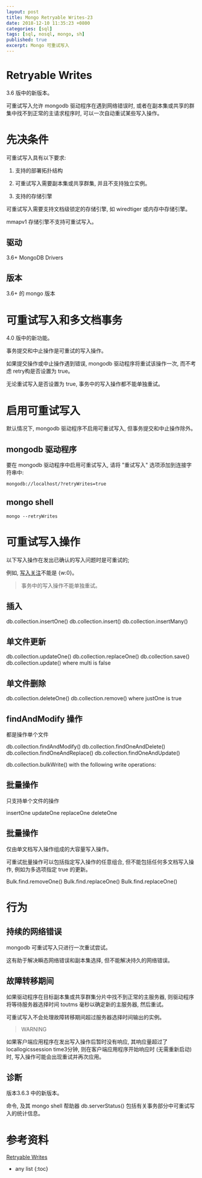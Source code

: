 ```yaml
---
layout: post
title: Mongo Retryable Writes-23
date: 2018-12-10 11:35:23 +0800
categories: [sql]
tags: [sql, nosql, mongo, sh]
published: true
excerpt: Mongo 可重试写入
---
```


# Retryable Writes

3.6 版中的新版本。

可重试写入允许 mongodb 驱动程序在遇到网络错误时, 或者在副本集或共享的群集中找不到正常的主请求程序时, 可以一次自动重试某些写入操作。

# 先决条件

可重试写入具有以下要求:

1. 支持的部署拓扑结构

2. 可重试写入需要副本集或共享群集, 并且不支持独立实例。

3. 支持的存储引擎

可重试写入需要支持文档级锁定的存储引擎, 如 wiredtiger 或内存中存储引擎。

mmapv1 存储引擎不支持可重试写入。

## 驱动

3.6+ MongoDB Drivers

## 版本

3.6+ 的 mongo 版本

# 可重试写入和多文档事务

4.0 版中的新功能。

事务提交和中止操作是可重试的写入操作。

如果提交操作或中止操作遇到错误, mongodb 驱动程序将重试该操作一次, 而不考虑 retry构是否设置为 true。

无论重试写入是否设置为 true, 事务中的写入操作都不能单独重试。

# 启用可重试写入

默认情况下, mongodb 驱动程序不启用可重试写入, 但事务提交和中止操作除外。

## mongodb 驱动程序

要在 mongodb 驱动程序中启用可重试写入, 请将 "重试写入" 选项添加到连接字符串中:

```
mongodb://localhost/?retryWrites=true
```

## mongo shell

```
mongo --retryWrites
```

# 可重试写入操作

以下写入操作在发出已确认的写入问题时是可重试的;

例如, [写入关注](https://docs.mongodb.com/manual/reference/write-concern/)不能是 {w:0}。

> 事务中的写入操作不能单独重试。

## 插入

db.collection.insertOne()
db.collection.insert()
db.collection.insertMany()

## 单文件更新

db.collection.updateOne()
db.collection.replaceOne()
db.collection.save()
db.collection.update() where multi is false

## 单文件删除

db.collection.deleteOne()
db.collection.remove() where justOne is true

## findAndModify 操作

都是操作单个文件

db.collection.findAndModify()
db.collection.findOneAndDelete()
db.collection.findOneAndReplace()
db.collection.findOneAndUpdate()

db.collection.bulkWrite() with the following write operations:

## 批量操作

只支持单个文件的操作

insertOne
updateOne
replaceOne
deleteOne

## 批量操作

仅由单文档写入操作组成的大容量写入操作。

可重试批量操作可以包括指定写入操作的任意组合, 但不能包括任何多文档写入操作, 例如为多选项指定 true 的更新。

Bulk.find.removeOne()
Bulk.find.replaceOne()
Bulk.find.replaceOne()


# 行为

## 持续的网络错误

mongodb 可重试写入只进行一次重试尝试。

这有助于解决瞬态网络错误和副本集选择, 但不能解决持久的网络错误。

## 故障转移期间

如果驱动程序在目标副本集或共享群集分片中找不到正常的主服务器, 则驱动程序将等待服务器选择时间 toutms 毫秒以确定新的主服务器, 然后重试。

可重试写入不会处理故障转移期间超过服务器选择时间输出的实例。

> WARNING

如果客户端应用程序在发出写入操作后暂时没有响应, 其响应量超过了 locallogicssession time3分钟, 则在客户端应用程序开始响应时 (无需重新启动) 时, 写入操作可能会出现重试并再次应用。

## 诊断

版本3.6.3 中的新版本。

命令, 及其 mongo shell 帮助器 db.serverStatus() 包括有关事务部分中可重试写入的统计信息。

# 参考资料

[Retryable Writes](https://docs.mongodb.com/manual/core/retryable-writes/#retryable-writes)

* any list
{:toc}